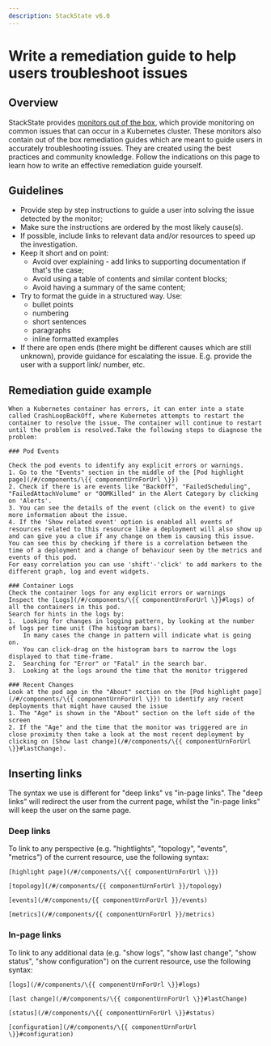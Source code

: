 ```yaml
---
description: StackState v6.0
---
```


# Write a remediation guide to help users troubleshoot issues

## Overview

StackState provides [monitors out of the box](/use/alerting/k8s-monitors.md), which provide monitoring on common issues that can occur in a Kubernetes cluster. These monitors also contain out of the box remediation guides which are meant to guide users in accurately troubleshooting issues. They are created using the best practices and community knowledge. Follow the indications on this page to learn how to write an effective remediation guide yourself.

## Guidelines 

- Provide step by step instructions to guide a user into solving the issue detected by the monitor;
- Make sure the instructions are ordered by the most likely cause(s).
- If possible, include links to relevant data and/or resources to speed up the investigation.
- Keep it short and on point:
    - Avoid over explaining - add links to supporting documentation if that's the case;
    - Avoid using a table of contents and similar content blocks;
    - Avoid having a summary of the same content;
- Try to format the guide in a structured way. Use:
    - bullet points
    - numbering
    - short sentences
    - paragraphs
    - inline formatted examples
- If there are open ends (there might be different causes which are still unknown), provide guidance for escalating the issue. E.g. provide the user with a support link/ number, etc.

## Remediation guide example

```
When a Kubernetes container has errors, it can enter into a state called CrashLoopBackOff, where Kubernetes attempts to restart the container to resolve the issue. The container will continue to restart until the problem is resolved.Take the following steps to diagnose the problem:

### Pod Events

Check the pod events to identify any explicit errors or warnings.
1. Go to the "Events" section in the middle of the [Pod highlight page](/#/components/\{{ componentUrnForUrl \}})
2. Check if there is are events like "BackOff", "FailedScheduling", "FailedAttachVolume" or "OOMKilled" in the Alert Category by clicking on 'Alerts'.
3. You can see the details of the event (click on the event) to give more information about the issue.
4. If the 'Show related event' option is enabled all events of resources related to this resource like a deployment will also show up and can give you a clue if any change on them is causing this issue. You can see this by checking if there is a correlation between the time of a deployment and a change of behaviour seen by the metrics and events of this pod.
For easy correlation you can use 'shift'-'click' to add markers to the different graph, log and event widgets.
    
### Container Logs
Check the container logs for any explicit errors or warnings
Inspect the [Logs](/#/components/\{{ componentUrnForUrl \}}#logs) of all the containers in this pod.
Search for hints in the logs by:
1.  Looking for changes in logging pattern, by looking at the number of logs per time unit (The histogram bars).
    In many cases the change in pattern will indicate what is going on.
    You can click-drag on the histogram bars to narrow the logs displayed to that time-frame.
2.  Searching for "Error" or "Fatal" in the search bar.
3.  Looking at the logs around the time that the monitor triggered
    
### Recent Changes
Look at the pod age in the "About" section on the [Pod highlight page](/#/components/\{{ componentUrnForUrl \}}) to identify any recent deployments that might have caused the issue
1. The "Age" is shown in the "About" section on the left side of the screen
2. If the "Age" and the time that the monitor was triggered are in close proximity then take a look at the most recent deployment by clicking on [Show last change](/#/components/\{{ componentUrnForUrl \}}#lastChange).
```

## Inserting links
The syntax we use is different for "deep links" vs "in-page links". The "deep links" will redirect the user from the current page, whilst the "in-page links" will keep the user on the same page.


### Deep links
To link to any perspective (e.g. "hightlights", "topology", "events", "metrics") of the current resource, use the following syntax:

```
[highlight page](/#/components/\{{ componentUrnForUrl \}})
```
```
[topology](/#/components/{{ componentUrnForUrl }}/topology)
```
```
[events](/#/components/{{ componentUrnForUrl }}/events)
```
```
[metrics](/#/components/{{ componentUrnForUrl }}/metrics)
```


### In-page links
To link to any additional data (e.g. "show logs", "show last change", "show status", "show configuration") on the current resource, use the following syntax:

```
[logs](/#/components/\{{ componentUrnForUrl \}}#logs)
```
```
[last change](/#/components/\{{ componentUrnForUrl \}}#lastChange)
```
```
[status](/#/components/\{{ componentUrnForUrl \}}#status)
```
```
[configuration](/#/components/\{{ componentUrnForUrl \}}#configuration)
```



